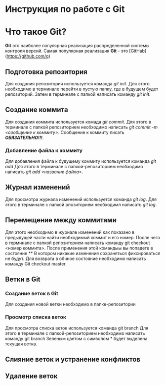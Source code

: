 # Инструкция по работе с Git

# Что такое Git?
**Git** это наиболее популярная реализация распределенной системы контроля версий. Самая популярная реализация **Git** - это [GitHab] (https://github.com/q)

## Подготовка репозитория
Для создания репозитория используется команда *git init*. Для этого необходимо в терминале перейти в пустую папку, где в будущем будет репозиторий. Затем в терминале с папкой написать команду *git init*.

## Создание коммита
Для создания коммита используется комада *git commit*. Для этого в терминале с папкой репозиторием необходимо написать *git commit -m  <сообщение к коммиту>*. Сообщение к коммиту писать ***ОБЯЗАТЕЛЬНО!!!***.

### Добавление файла к коммиту
Для добавления файла к будущему коммиту используется команда *git add* Для этого в терминале с папкой-репозиторием необходимо написать *git add <название файла>*.

## Журнал изменений
Для просмотра журнала изменений используется команда *git log*. Для этого в терминале с папкой рпозиторием необходимл написать *git log*.

## Перемещение между коммитами
Для этого необходимо в журнале изменений как показано в предыдущей части найти необходимый коммит и его номер. После чего в терминале с папкой репозиторием написать команду git checkout <номер коммита>. После применения этой командыы вы попадете в состояние **
В котором никакие изменения сохраняться фиксироваться не будут. Для возврата в обчное состояние необходимо написать команду Git checkout master.

## Ветки в Git
### Создание веток в Git
Для создания новой ветки необходимо в папке-репозитории
### Просмотр списка веток
Для просмотра списка веток используется команда git branch Для этого в терминале с папкой-репозиторием необходимо написать команду git branch Зеленым цветом с символом * будет выделена текущая ветка.



## Слияние веток и устранение конфликтов



## Удаление веток
